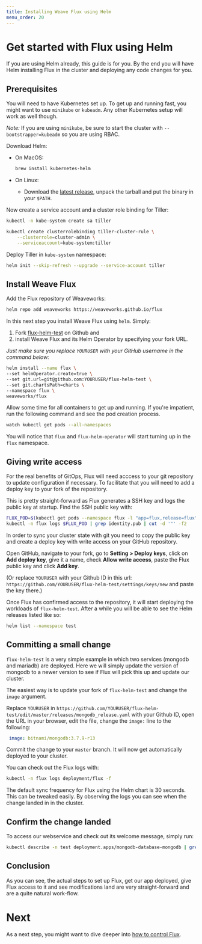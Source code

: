 ```yaml
---
title: Installing Weave Flux using Helm
menu_order: 20
---
```


# Get started with Flux using Helm

If you are using Helm already, this guide is for you. By the end
you will have Helm installing Flux in the cluster and deploying
any code changes for you.

## Prerequisites

You will need to have Kubernetes set up. To get up and running fast,
you might want to use `minikube` or `kubeadm`. Any other Kubernetes
setup will work as well though.

*Note:* If you are using `minikube`, be sure to start the
cluster with `--bootstrapper=kubeadm` so you are using RBAC.

Download Helm:

- On MacOS:

  ```sh
  brew install kubernetes-helm
  ```

- On Linux:
  - Download the [latest release](https://github.com/kubernetes/helm/releases/latest), unpack the
    tarball and put the binary in your `$PATH`.

Now create a service account and a cluster role binding for Tiller:

```sh
kubectl -n kube-system create sa tiller

kubectl create clusterrolebinding tiller-cluster-rule \
    --clusterrole=cluster-admin \
    --serviceaccount=kube-system:tiller
```

Deploy Tiller in `kube-system` namespace:

```sh
helm init --skip-refresh --upgrade --service-account tiller
```

## Install Weave Flux

Add the Flux repository of Weaveworks:

```sh
helm repo add weaveworks https://weaveworks.github.io/flux
```

In this next step you install Weave Flux using `helm`. Simply:

 1. Fork [flux-helm-test](https://github.com/weaveworks/flux-helm-test)
    on Github and
 1. install Weave Flux and its Helm Operator by specifying your fork
    URL.

*Just make sure you replace `YOURUSER` with your GitHub username in
the command below:*

```sh
helm install --name flux \
--set helmOperator.create=true \
--set git.url=git@github.com:YOURUSER/flux-helm-test \
--set git.chartsPath=charts \
--namespace flux \
weaveworks/flux
```

Allow some time for all containers to get up and running. If you're
impatient, run the following command and see the pod creation
process.

```sh
watch kubectl get pods --all-namespaces
```

You will notice that `flux` and `flux-helm-operator` will start
turning up in the `flux` namespace.

## Giving write access

For the real benefits of GitOps, Flux will need acccess to your
git repository to update configuration if necessary. To facilitate
that you will need to add a deploy key to your fork of the
repository.

This is pretty straight-forward as Flux generates a SSH key and
logs the public key at startup. Find the SSH public key with:

```sh
FLUX_POD=$(kubectl get pods --namespace flux -l "app=flux,release=flux" -o jsonpath="{.items[0].metadata.name}")
kubectl -n flux logs $FLUX_POD | grep identity.pub | cut -d '"' -f2
```

In order to sync your cluster state with git you need to copy the
public key and create a deploy key with write access on your GitHub
repository.

Open GitHub, navigate to your fork, go to **Setting > Deploy keys**,
click on **Add deploy key**, give it a name, check **Allow write
access**, paste the Flux public key and click **Add key**.

(Or replace `YOURUSER` with your Github ID in this url:
`https://github.com/YOURUSER/flux-helm-test/settings/keys/new` and
paste the key there.)

Once Flux has confirmed access to the repository, it will start
deploying the workloads of `flux-helm-test`. After a while you
will be able to see the Helm releases listed like so:

```sh
helm list --namespace test
```

## Committing a small change

`flux-helm-test` is a very simple example in which two services
(mongodb and mariadb) are deployed. Here we will simply update the
version of mongodb to a newer version to see if Flux will pick this
up and update our cluster.

The easiest way is to update your fork of `flux-helm-test` and
change the `image` argument.

Replace `YOURUSER` in `https://github.com/YOURUSER/flux-helm-test/edit/master/releases/mongodb_release.yaml`
with your Github ID, open the URL in your browser, edit the file,
change the `image:` line to the following:

```yaml
 image: bitnami/mongodb:3.7.9-r13
```

Commit the change to your `master` branch. It will now get
automatically deployed to your cluster.

You can check out the Flux logs with:

```sh
kubectl -n flux logs deployment/flux -f
```

The default sync frequency for Flux using the Helm chart is
30 seconds. This can be tweaked easily. By observing the logs
you can see when the change landed in in the cluster.

## Confirm the change landed

To access our webservice and check out its welcome message, simply
run:

```sh
kubectl describe -n test deployment.apps/mongodb-database-mongodb | grep Image
```

## Conclusion

As you can see, the actual steps to set up Flux, get our app
deployed, give Flux access to it and see modifications land are
very straight-forward and are a quite natural work-flow.

# Next

As a next step, you might want to dive deeper into [how to control
Flux](../using.md).
